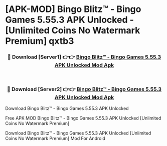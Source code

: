 # [APK-MOD] Bingo Blitz™️ - Bingo Games 5.55.3 APK Unlocked - [Unlimited Coins No Watermark Premium] qxtb3



<div align="center">
<h3>🔴 Download [Server1] 👉👉 <a href="https://momento.my/?title=Bingo_Blitz™️_-_Bingo_Games_5.55.3_APK_Unlocked">Bingo Blitz™️ - Bingo Games 5.55.3 APK Unlocked Mod Apk</a></h3><br>

<h3>🔴 Download [Server2] 👉👉 <a href="https://momento.my/?title=Bingo_Blitz™️_-_Bingo_Games_5.55.3_APK_Unlocked">Bingo Blitz™️ - Bingo Games 5.55.3 APK Unlocked Mod Apk</a></h3>
</div>



Download Bingo Blitz™️ - Bingo Games 5.55.3 APK Unlocked 

Free APK MOD Bingo Blitz™️ - Bingo Games 5.55.3 APK Unlocked [Unlimited Coins No Watermark Premium]

Download Bingo Blitz™️ - Bingo Games 5.55.3 APK Unlocked [Unlimited Coins No Watermark Premium] Mod For Android

